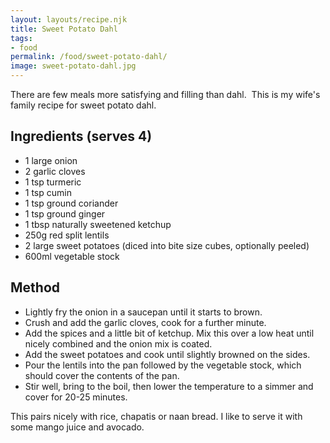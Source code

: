 ```yaml
---
layout: layouts/recipe.njk
title: Sweet Potato Dahl
tags:
- food
permalink: /food/sweet-potato-dahl/
image: sweet-potato-dahl.jpg
---
```

There are few meals more satisfying and filling than dahl.⁣
⁣
This is my wife's family recipe for sweet potato dahl.⁣

## Ingredients (serves 4⁣)
- 1 large onion
- 2 garlic cloves
- 1 tsp turmeric
- 1 tsp cumin
- 1 tsp ground coriander
- 1 tsp ground ginger
- 1 tbsp naturally sweetened ketchup
- 250g red split lentils
- 2 large sweet potatoes (diced into bite size cubes, optionally peeled)
- 600ml vegetable stock

## Method
- Lightly fry the onion in a saucepan until it starts to brown.⁣
- Crush and add the garlic cloves, cook for a further minute.⁣
- Add the spices and a little bit of ketchup. Mix this over a low heat until nicely combined and the onion mix is coated.⁣
- Add the sweet potatoes and cook until slightly browned on the sides.
- Pour the lentils into the pan followed by the vegetable stock, which should cover the contents of the pan.
- Stir well, bring to the boil, then lower the temperature to a simmer and cover for 20-25 minutes.⁣

This pairs nicely with rice, chapatis or naan bread. I like to serve it with some mango juice and avocado.⁣